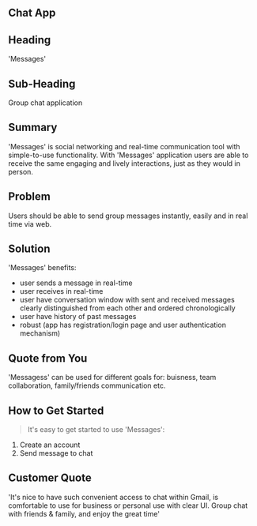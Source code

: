 ## Chat App

<!--
> This material was originally posted [here](http://www.quora.com/What-is-Amazons-approach-to-product-development-and-product-management). It is reproduced here for posterities sake.

There is an approach called "working backwards" that is widely used at Amazon. They work backwards from the customer, rather than starting with an idea for a product and trying to bolt customers onto it. While working backwards can be applied to any specific product decision, using this approach is especially important when developing new products or features.

For new initiatives a product manager typically starts by writing an internal press release announcing the finished product. The target audience for the press release is the new/updated product's customers, which can be retail customers or internal users of a tool or technology. Internal press releases are centered around the customer problem, how current solutions (internal or external) fail, and how the new product will blow away existing solutions.

If the benefits listed don't sound very interesting or exciting to customers, then perhaps they're not (and shouldn't be built). Instead, the product manager should keep iterating on the press release until they've come up with benefits that actually sound like benefits. Iterating on a press release is a lot less expensive than iterating on the product itself (and quicker!).

If the press release is more than a page and a half, it is probably too long. Keep it simple. 3-4 sentences for most paragraphs. Cut out the fat. Don't make it into a spec. You can accompany the press release with a FAQ that answers all of the other business or execution questions so the press release can stay focused on what the customer gets. My rule of thumb is that if the press release is hard to write, then the product is probably going to suck. Keep working at it until the outline for each paragraph flows.

Oh, and I also like to write press-releases in what I call "Oprah-speak" for mainstream consumer products. Imagine you're sitting on Oprah's couch and have just explained the product to her, and then you listen as she explains it to her audience. That's "Oprah-speak", not "Geek-speak".

Once the project moves into development, the press release can be used as a touchstone; a guiding light. The product team can ask themselves, "Are we building what is in the press release?" If they find they're spending time building things that aren't in the press release (overbuilding), they need to ask themselves why. This keeps product development focused on achieving the customer benefits and not building extraneous stuff that takes longer to build, takes resources to maintain, and doesn't provide real customer benefit (at least not enough to warrant inclusion in the press release).
 -->

## Heading

'Messages'

## Sub-Heading

Group chat application

## Summary

'Messages' is social networking and real-time communication tool with simple-to-use functionality. With 'Messages' application users are able to receive the same engaging and lively interactions, just as they would in person. 

## Problem

Users should be able to send group messages instantly, easily and in real time via web.

## Solution

'Messages' benefits: 
- user sends a message in real-time
- user receives in real-time
- user have conversation window with sent and received messages clearly distinguished from each other and ordered chronologically
- user have history of past messages
- robust (app has registration/login page and user authentication mechanism)

## Quote from You

'Messagess' can be used for different goals for: buisness, team collaboration, family/friends communication etc.

## How to Get Started

> It's easy to get started to use 'Messages':
1. Create an account 
2. Send message to chat

## Customer Quote

'It's nice to have such convenient access to chat within Gmail, is comfortable to use for business or personal use with clear UI. Group chat with friends & family, and enjoy the great time'

